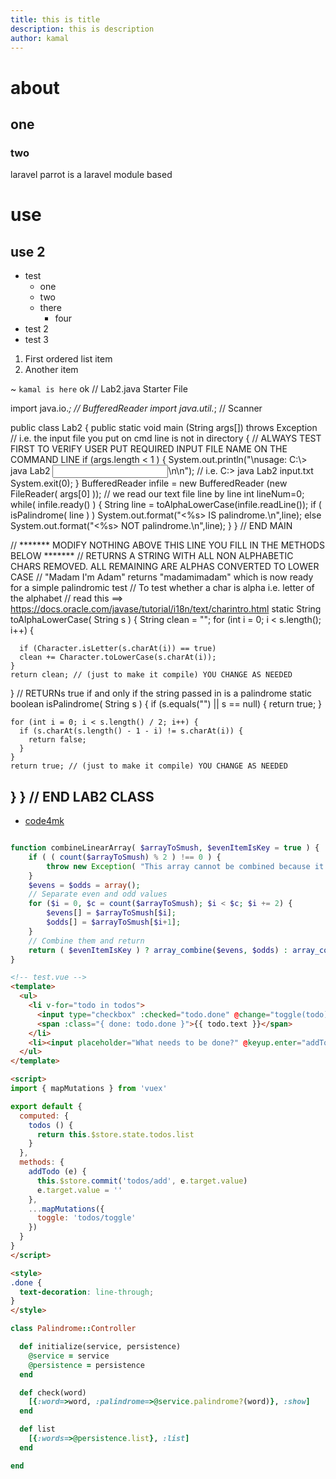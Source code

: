 ```yaml
---
title: this is title
description: this is description
author: kamal
---
```


# about 

## one 

### two

laravel parrot is a laravel module based

# use

## use 2

* test 
    * one 
    * two
    * there
        * four
* test 2
* test 3

1. First ordered list item
2. Another item


~ `kamal is here` ok
// Lab2.java Starter File

import java.io.*; // BufferedReader
import java.util.*; // Scanner

public class Lab2
{
  public static void main (String args[]) throws Exception // i.e. the input file you put on cmd line is not in directory
  {
    // ALWAYS TEST FIRST TO VERIFY USER PUT REQUIRED INPUT FILE NAME ON THE COMMAND LINE
    if (args.length < 1 )
    {
      System.out.println("\nusage: C:\\> java Lab2 <input filename>\n\n"); // i.e. C:\> java Lab2 input.txt
      System.exit(0);
    }
    BufferedReader infile = new BufferedReader (new FileReader( args[0] )); // we read our text file line by line
    int lineNum=0;
    while( infile.ready() )
    {
      String line = toAlphaLowerCase(infile.readLine());
      if ( isPalindrome( line ) )
      System.out.format("<%s> IS palindrome.\n",line);
      else
      System.out.format("<%s> NOT palindrome.\n",line);
    }
  } // END MAIN
  
  // ******* MODIFY NOTHING ABOVE  THIS   LINE YOU FILL IN THE METHODS BELOW *******
  // RETURNS A STRING WITH ALL NON ALPHABETIC CHARS REMOVED. ALL REMAINING ARE ALPHAS CONVERTED TO LOWER CASE
  // "Madam I'm Adam" returns "madamimadam" which is now ready for a simple palindromic test
  // To test whether a char is alpha i.e. letter of the alphabet
  // read this ==> https://docs.oracle.com/javase/tutorial/i18n/text/charintro.html
  static String toAlphaLowerCase( String s )
  {
    String clean = "";
    for (int i = 0; i < s.length(); i++) {
      
      if (Character.isLetter(s.charAt(i)) == true)
      clean += Character.toLowerCase(s.charAt(i));
    }
    return clean; // (just to make it compile) YOU CHANGE AS NEEDED
  }
  // RETURNs true if and only if the string passed in is a palindrome
  static boolean isPalindrome( String s )
  {
    if (s.equals("") || s == null) {
      return true;
    }
    
    
    for (int i = 0; i < s.length() / 2; i++) {
      if (s.charAt(s.length() - 1 - i) != s.charAt(i)) {
        return false;
      }
    }
    return true; // (just to make it compile) YOU CHANGE AS NEEDED
  }
} // END LAB2 CLASS
---

* [code4mk](https://code4mk.org)

```java 

```

```php 
function combineLinearArray( $arrayToSmush, $evenItemIsKey = true ) {
    if ( ( count($arrayToSmush) % 2 ) !== 0 ) {
        throw new Exception( "This array cannot be combined because it has an odd number of values" );
    }
    $evens = $odds = array();
    // Separate even and odd values
    for ($i = 0, $c = count($arrayToSmush); $i < $c; $i += 2) {
        $evens[] = $arrayToSmush[$i];
        $odds[] = $arrayToSmush[$i+1];
    }
    // Combine them and return
    return ( $evenItemIsKey ) ? array_combine($evens, $odds) : array_combine($odds, $evens);
}

```


```html 
<!-- test.vue -->
<template>
  <ul>
    <li v-for="todo in todos">
      <input type="checkbox" :checked="todo.done" @change="toggle(todo)">
      <span :class="{ done: todo.done }">{{ todo.text }}</span>
    </li>
    <li><input placeholder="What needs to be done?" @keyup.enter="addTodo"></li>
  </ul>
</template>

<script>
import { mapMutations } from 'vuex'

export default {
  computed: {
    todos () {
      return this.$store.state.todos.list
    }
  },
  methods: {
    addTodo (e) {
      this.$store.commit('todos/add', e.target.value)
      e.target.value = ''
    },
    ...mapMutations({
      toggle: 'todos/toggle'
    })
  }
}
</script>

<style>
.done {
  text-decoration: line-through;
}
</style>
```

```ruby
class Palindrome::Controller

  def initialize(service, persistence)
    @service = service
    @persistence = persistence
  end

  def check(word)
    [{:word=>word, :palindrome=>@service.palindrome?(word)}, :show]
  end

  def list
    [{:words=>@persistence.list}, :list]
  end

end
```
